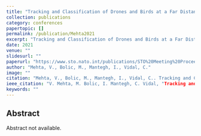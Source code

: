 ```yaml
---
title: "Tracking and Classification of Drones and Birds at a Far Distance Using Radar Data"
collection: publications
category: conferences
papertopic: []
permalink: /publication/Mehta2021
excerpt: "Tracking and Classification of Drones and Birds at a Far Distance Using Radar Data published in ."
date: 2021
venue: ""
slidesurl: ""
paperurl: "https://www.sto.nato.int/publications/STO%20Meeting%20Proceedings/STO-MP-MSG-SET-183/MP-MSG-SET-183-15.pdf"
author: "Mehta, V., Bolic, M., Mantegh, I., Vidal, C."
image: ""
citation: "Mehta, V., Bolic, M., Mantegh, I., Vidal, C.. Tracking and Classification of Drones and Birds at a Far Distance Using Radar Data. , 2021."
ieee_citation: "V. Mehta, M. Bolic, I. Mantegh, C. Vidal, "Tracking and Classification of Drones and Birds at a Far Distance Using Radar Data," 2021."
keywords: ""
---
```


## Abstract

Abstract not available.

